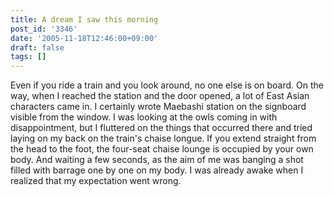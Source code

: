 ```yaml
---
title: A dream I saw this morning
post_id: '3346'
date: '2005-11-18T12:46:00+09:00'
draft: false
tags: []
---
```


Even if you ride a train and you look around, no one else is on board. On the way, when I reached the station and the door opened, a lot of East Asian characters came in. I certainly wrote Maebashi station on the signboard visible from the window. I was looking at the owls coming in with disappointment, but I fluttered on the things that occurred there and tried laying on my back on the train's chaise longue. If you extend straight from the head to the foot, the four-seat chaise lounge is occupied by your own body. And waiting a few seconds, as the aim of me was banging a shot filled with barrage one by one on my body. I was already awake when I realized that my expectation went wrong.